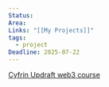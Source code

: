```yaml
---
Status: 
Area: 
Links: "[[My Projects]]"
tags:
  - project
Deadline: 2025-07-22
---
```

[Cyfrin Updraft web3 course](https://updraft.cyfrin.io/courses/intro-python-vyper-smart-contract-development)



